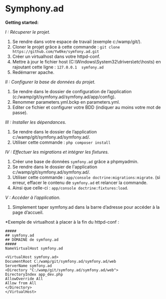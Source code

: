 # **Symphony.ad** #

**Getting started:**

*I : Récuperer le projet.*

1.	Se rendre dans votre espace de travail (exemple c:/wamp/git/).
2.	Cloner le projet grâce à cette commande : `git clone https://github.com/Yw0ke/symfony.ad.git`
3.	Créer un virtualhost dans votre httpd-conf.
4.	Mettre à jour le fichier host (C:\Windows\System32\drivers\etc\hosts) en rajoutant cette ligne : 
    `127.0.0.1	symfony.ad`
5.	Redémarrer apache.

*II : Configurer la base de données du projet.*

1.	Se rendre dans le dossier de configuration de l’application (c:/wamp/git/symfony.ad/symfony.ad/app/config).
2.	Renommer parameters.yml.bckp en parameters.yml.
3.	Editer ce fichier et configurer votre BDD (indiquer au moins votre mot de passe).


*III : Installer les dépendances.*


1.	Se rendre dans le dossier de l’application c:/wamp/git/symfony.ad/symfony.ad/.
2.	Utiliser cette commande : `php composer install`

*IV : Effectuer les migrations et intégrer les fixtures.*

1.	Créer une base de données `symfony.ad` grâce a phpmyadmin.
2.	Se rendre dans le dossier de l'application c:/wamp/git/symfony.ad/symfony.ad/.
3.	Utiliser cette commande : `app/console doctrine:migrations:migrate`. (si erreur, effacer le contenu de `symfony.ad` et relancer la commande.
4.	Ainsi que celle-ci : `app/console doctrine:fixtures:load`.


*V : Accéder à l’application.*


1. Simplement taper symfony.ad dans la barre d’adresse pour accéder à la page d’accueil.



*Exemple de virtualhost à placer à la fin du httpd-conf : 


    #####
    ## symfony.ad 
    ## DOMAINE de symfony.ad  
    #####
    NameVirtualHost symfony.ad
    
    <VirtualHost symfony.ad>
    DocumentRoot C:/wamp/git/symfony.ad/symfony.ad/web
    ServerName symfony.ad
    <Directory "C:/wamp/git/symfony.ad/symfony.ad/web">
    DirectoryIndex app_dev.php
    AllowOverride All
    Allow from All
    </Directory>
    </VirtualHost>
